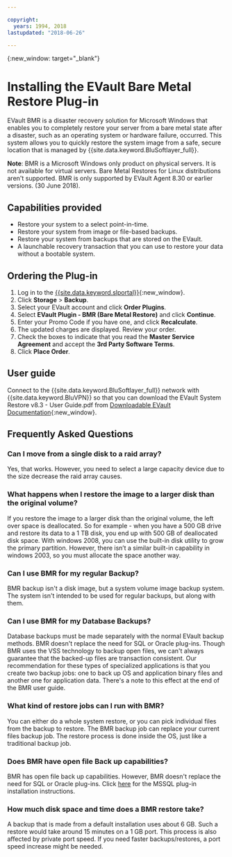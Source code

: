 ```yaml
---

copyright:
  years: 1994, 2018
lastupdated: "2018-06-26"

---
```

{:new_window: target="_blank"}

# Installing the EVault Bare Metal Restore Plug-in

EVault BMR is a disaster recovery solution for Microsoft Windows that enables you to completely restore your server from a bare metal state after a disaster, such as an operating system or hardware failure, occurred. This system allows you to quickly restore the system image from a safe, secure location that is managed by {{site.data.keyword.BluSoftlayer_full}}.

**Note**: BMR is a Microsoft Windows only product on physical servers. It is not available for virtual servers. Bare Metal Restores for Linux distributions aren't supported. BMR is only supported by EVault Agent 8.30 or earlier versions. (30 June 2018).

## Capabilities provided

- Restore your system to a select point-in-time.
- Restore your system from image or file-based backups.
- Restore your system from backups that are stored on the EVault.
- A launchable recovery transaction that you can use to restore your data without a bootable system.

## Ordering the Plug-in

1. Log in to the [{{site.data.keyword.slportal}}](https://control.softlayer.com/){:new_window}.
2. Click **Storage** > **Backup**.
3. Select your EVault account and click **Order Plugins**.
4. Select **EVault Plugin - BMR (Bare Metal Restore)** and click **Continue**.
5. Enter your Promo Code if you have one, and click **Recalculate**.
6. The updated charges are displayed. Review your order.
7. Check the boxes to indicate that you read the **Master Service Agreement** and accept the **3rd Party Software Terms**. 
8. Click **Place Order**.

## User guide

Connect to the {{site.data.keyword.BluSoftlayer_full}} network with {{site.data.keyword.BluVPN}} so that you can download the EVault System Restore v8.3 - User Guide.pdf from [Downloadable EVault Documentation](http://downloads.service.softlayer.com/evault/Documentation/){:new_window}.

## Frequently Asked Questions

### Can I move from a single disk to a raid array?

Yes, that works. However, you need to select a large capacity device due to the size decrease the raid array causes.

### What happens when I restore the image to a larger disk than the original volume?

If you restore the image to a larger disk than the original volume, the left over space is deallocated. So for example - when you have a 500 GB drive and restore its data to a 1 TB disk, you end up with 500 GB of deallocated disk space. With windows 2008, you can use the built-in disk utility to grow the primary partition. However, there isn’t a similar built-in capability in windows 2003, so you must allocate the space another way.

### Can I use BMR for my regular Backup?

BMR backup isn't a disk image, but a system volume image backup system. The system isn't intended to be used for regular backups, but along with them.  

### Can I use BMR for my Database Backups?

Database backups must be made separately with the normal EVault backup methods. BMR doesn't replace the need for SQL or Oracle plug-ins. Though BMR uses the VSS technology to backup open files, we can't always guarantee that the backed-up files are transaction consistent. Our recommendation for these types of specialized applications is that you create two backup jobs: one to back up OS and application binary files and another one for application data. There's a note to this effect at the end of the BMR user guide.

### What kind of restore jobs can I run with BMR?

You can either do a whole system restore, or you can pick individual files from the backup to restore. The BMR backup job can replace your current files backup job. The restore process is done inside the OS, just like a traditional backup job.

### Does BMR have open file Back up capabilities?

BMR has open file back up capabilities. However, BMR doesn't replace the need for SQL or Oracle plug-ins. Click [here](evault-mssql-plugin.html) for the MSSQL plug-in installation instructions.

### How much disk space and time does a BMR restore take?

A backup that is made from a default installation uses about 6 GB. Such a restore would take around 15 minutes on a 1 GB port. This process is also affected by private port speed. If you need faster backups/restores, a port speed increase might be needed.
